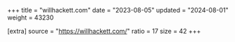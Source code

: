 +++
title = "willhackett.com"
date = "2023-08-05"
updated = "2024-08-01"
weight = 43230

[extra]
source = "https://willhackett.com/"
ratio = 17
size = 42
+++
